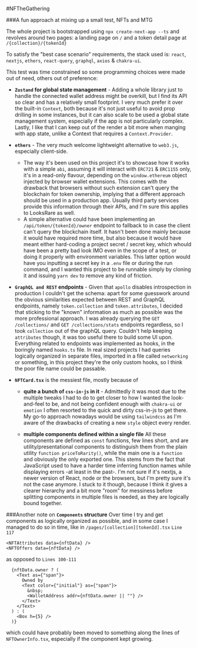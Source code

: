 #NFTheGathering

###A fun approach at mixing up a small test, NFTs and MTG

The whole project is bootstrapped using `npx create-next-app --ts` and revolves around two pages: a landing page on `/` and a token detail page at `/{collection}/{tokenId}`

To satisfy the "best case scenario" requirements, the stack used is:
`react`, `nextjs`, `ethers`, `react-query`, `graphql`, `axios` & `chakra-ui`.


This test was time constrained so some programming choices were made out of need, others out of preference:

- **`Zustand` for global state management** - Adding a whole library just to handle the connected wallet address might be overkill, but I find its API so clear and has a relatively small footprint. I very much prefer it over the built-in `Context`, both because it's not just useful to avoid prop drilling in some instances, but it can also scale to be used a global state management system, especially if the app is not particularly complex. Lastly, I like that I can keep out of the render a bit more when manging with app state, unlike a Context that requires a `Context.Provider`.


- **`ethers`** - The very much welcome lightweight alternative to `web3.js`, especially client-side. 
  - The way it's been used on this project it's to showcase how it works with a simple `abi`, assuming it will interact with `ERC721` & `ERC1155` only, it's in a read-only flavour, depending on the `window.ethereum` object injected by browser wallet extensions. This comes with the drawback that browsers without such extension can't query the blockchain for token ownership, implying that a different approach should be used in a production app. 
  Usually third party services provide this information through their APIs, and I'm sure this applies to LooksRare as well. 
  - A simple alternative could have been implementing an `/api/token/{tokenId}/owner` endpoint to fallback to in case the client can't query the blockchain itself. It hasn't been done mainly because it would have required more time, but also because it would have meant either hard-coding a project secret / secret key, which whould have been a pretty bad look IMO even in the scope of a test, or doing it properly with environment variables. This latter option would have you inputting a secret key in a `.env` file or during the run command, and I wanted this project to be runnable simply by cloning it and issuing `yarn dev` to remove any kind of friction. 


- **`GraphQL and REST` endpoints** - Given that `apollo` disables introspection in production I couldn't get the schema: apart for some guesswork around the obvious similarities expected between REST and GraphQL endpoints, namely `token.collection` and `token.attributes`, I decided that sticking to the "known" information as much as possible was the more professional approach. I was already querying the `GET /collections/` and `GET /collections/stats` endpoints regardless, so I took `collection` out of the graphQL query. Couldn't help keeping `attributes` though, it was too useful there to build some UI upon. Everything related to endpoints was implemented as hooks, in the boringly named `hooks.ts` file. In real sized projects I had queries logically organized in separate files, imported in a file called `networking` or something, in this project they're the only custom hooks, so I think the poor file name could be passable.


- **`NFTCard.tsx`** is the messiest file, mostly because of 
  - **quite a bunch of `css-in-js` in it** - Admittedly it was most due to the multiple tweaks I had to do to get closer to how I wanted the look-and-feel to be, and not being confident enough with `chakra-ui` or `emotion` I often resorted to the quick and dirty css-in-js to get there. My go-to approach nowadays would be using `tailwindcss` as I'm aware of the drawbacks of creating a new `style` object every render.
  
  - **multiple components defined within a single file** All these components are defined as `const` functions, few lines short, and are utility/presentational components to distinguish them from the plain utility `function priceToRarity()`, while the main one is a `function` and obviously the only exported one. This stems from the fact that JavaScript used to have a harder time inferring function names while displaying errors -at least in the past-. I'm not sure if it's nextjs, a newer version of React, node or the browsers, but I'm pretty sure it's not the case anymore. I stuck to it though, because I think it gives a clearer hierarchy and a bit more "room" for messiness before splitting components in multiple files is needed, as they are logically bound together.



###Another note on **`Components` structure**
Over time I try and get components as logically organized as possible, and in some case I managed to do so in time, like in `/pages/[collection][tokenId].tsx` `Line 117`


``` tsx
<NFTAttributes data={nftData} />
<NFTOffers data={nftData} />
```

as opposed to `Lines 100-111 ` 
``` tsx
  {nftData.owner ? (
    <Text as={"span"}>
      Owned by
      <Text color={"initial"} as={"span"}>
        &nbsp;
        <WalletAddress addr={nftData.owner || ""} />
      </Text>
    </Text>
  ) : (
    <Box h={5} />
  )}

```

which could have probably been moved to something along the lines of `NFTOwnerInfo.tsx`, especially if the component kept growing.